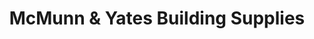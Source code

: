 ---
title: "McMunn & Yates Building Supplies"
url: /portage-la-prairie/mcmunn-and-yates-building-supplies/
shop: trade
---
